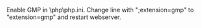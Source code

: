 Enable GMP in \php\php.ini. Change line with ";extension=gmp" to "extension=gmp" and restart webserver.